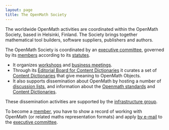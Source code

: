 ```yaml
---
layout: page
title: The OpenMath Society
---
```


The worldwide OpenMath activities are coordinated within the OpenMath Society, based in
Helsinki, Finland.  The Society brings together mathematical tool builders, software
suppliers, publishers and authors.

The OpenMath Society is coordinated by an [executive committee](board), governed by its
[members](members) according to its [statutes](statutes).
* It organizes [workshops](../meetings) and [business meetings](business-meetings).
* Through its [Editorial Board for Content Dictionaries](cdeb) it curates a set of
  [Content Dictionaries](/cd/) that give meaning to OpenMath Objects. 
* It also supports dissemination about OpenMath by hosting a number of
[discussion lists](../follow/index.html#follow-us-with-our-two-open-mailing-lists), and
information about the [Openmath standards](/standard/) and
[Content Dictionaries](/cd/).

These dissemination activities are supported by the [infrastructure group](infrastructure/).

To become a [member](members), you have to show a record of working with OpenMath (or
related maths representation formats) and apply [by e-mail](mailto:om-sc@openmath.org) to
the [executive committee](board).
